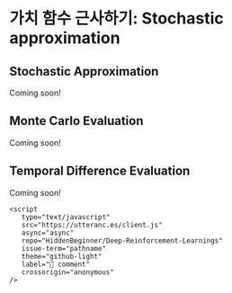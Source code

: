 # 가치 함수 근사하기: Stochastic approximation

## Stochastic Approximation

Coming soon!

## Monte Carlo Evaluation

Coming soon!

## Temporal Difference Evaluation

Coming soon!

```{raw} html
<script
   type="text/javascript"
   src="https://utteranc.es/client.js"
   async="async"
   repo="HiddenBeginner/Deep-Reinforcement-Learnings"
   issue-term="pathname"
   theme="github-light"
   label="💬 comment"
   crossorigin="anonymous"
/>
```